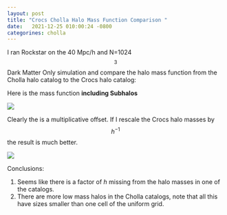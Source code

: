 ```yaml
---
layout: post
title: "Crocs Cholla Halo Mass Function Comparison "
date:   2021-12-25 010:00:24 -0800
categorines: cholla
---
```


I ran Rockstar on the 40 Mpc/h and N=1024$$^3$$ Dark Matter Only simulation and compare the halo mass function from the Cholla halo catalog to the Crocs halo catalog:

Here is the mass function **including Subhalos**

<img src="{{ site.url }}assets/images/crocs_comparison/mass_function_comparison_crocs_raw.png">


Clearly the is a multiplicative offset. If I rescale the Crocs halo masses by $$h^{-1}$$ the result is much better.

<img src="{{ site.url }}assets/images/crocs_comparison/mass_function_comparison.png">



Conclusions:

1. Seems like there is a factor of $h$ missing from the halo masses in one of the catalogs.
2. There are more low mass halos in the Cholla catalogs, note that all this have sizes smaller than one cell of the uniform grid. 


